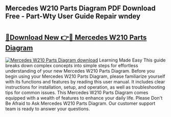 ## Mercedes W210 Parts Diagram PDF Download Free - Part-Wty User Guide Repair wndey

# <h2><a href="http://dft0yst.blite.top/?on=Mercedes+W210+Parts+Diagram">🔗Download New 👉🔴 Mercedes W210 Parts Diagram</a></h2>

[![Mercedes W210 Parts Diagram download](https://i.imgur.com/lujVjoI.png)](http://dft0yst.blite.top/?on=Mercedes+W210+Parts+Diagram)
Learning Made Easy This guide breaks down complex concepts into simple steps for effortless understanding of your new Mercedes W210 Parts Diagram. Before you begin using your Mercedes W210 Parts Diagram, please familiarize yourself with its functions and features by reading this user manual. It includes clear instructions for installation, setup, and operation, as well as troubleshooting tips for common issues. This Mercedes W210 Parts Diagram comes equipped with a wealth of features to enhance your daily life. Please Don't Be Afraid to Ask Mercedes W210 Parts Diagram. Our customer support team is ready to answer your questions.
